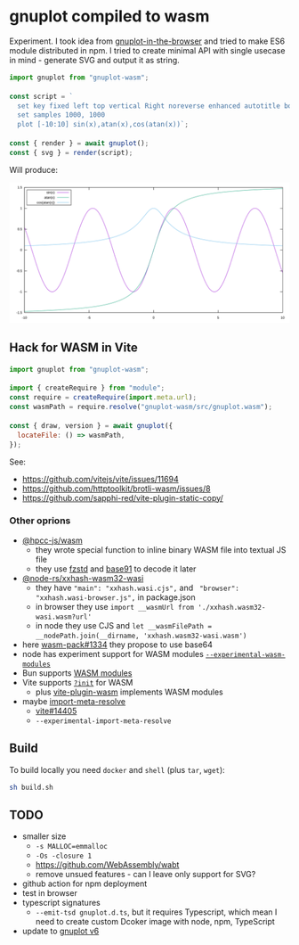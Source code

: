 # gnuplot compiled to wasm

Experiment. I took idea from [gnuplot-in-the-browser](https://github.com/CD3/gnuplot-in-the-browser) and tried to make ES6 module distributed in npm. I tried to create minimal API with single usecase in mind - generate SVG and output it as string.

```js
import gnuplot from "gnuplot-wasm";

const script = `
  set key fixed left top vertical Right noreverse enhanced autotitle box lt black linewidth 1.000 dashtype solid
  set samples 1000, 1000
  plot [-10:10] sin(x),atan(x),cos(atan(x))`;

const { render } = await gnuplot();
const { svg } = render(script);
```

Will produce:

![Example of generated graph](./example.svg)

## Hack for WASM in Vite

```js
import gnuplot from "gnuplot-wasm";

import { createRequire } from "module";
const require = createRequire(import.meta.url);
const wasmPath = require.resolve("gnuplot-wasm/src/gnuplot.wasm");

const { draw, version } = await gnuplot({
  locateFile: () => wasmPath,
});
```

See:

- https://github.com/vitejs/vite/issues/11694
- https://github.com/httptoolkit/brotli-wasm/issues/8
- https://github.com/sapphi-red/vite-plugin-static-copy/

### Other oprions

- [@hpcc-js/wasm](https://www.npmjs.com/package/@hpcc-js/wasm)
  - they wrote special function to inline binary WASM file into textual JS file
  - they use [fzstd](https://www.npmjs.com/package/fzstd) and [base91](https://github.com/Equim-chan/base91) to decode it later
- [@node-rs/xxhash-wasm32-wasi](https://www.npmjs.com/package/@node-rs/xxhash-wasm32-wasi)
  - they have `"main": "xxhash.wasi.cjs",` and ` "browser": "xxhash.wasi-browser.js",` in package.json
  - in browser they use `import __wasmUrl from './xxhash.wasm32-wasi.wasm?url'`
  - in node they use CJS and `let __wasmFilePath = __nodePath.join(__dirname, 'xxhash.wasm32-wasi.wasm')`
- here [wasm-pack#1334](https://github.com/rustwasm/wasm-pack/issues/1334) they propose to use base64
- node has experiment support for WASM modules [`--experimental-wasm-modules`](https://nodejs.org/api/esm.html#wasm-modules)
- Bun supports [WASM modules](https://bun.sh/docs/bundler/loaders#wasm)
- Vite supports [`?init`](https://vitejs.dev/guide/features#webassembly) for WASM
  - plus [vite-plugin-wasm](https://github.com/Menci/vite-plugin-wasm) implements WASM modules
- maybe [import-meta-resolve](https://www.npmjs.com/package/import-meta-resolve)
  - [vite#14405](https://github.com/vitejs/vite/discussions/14405)
  - `--experimental-import-meta-resolve`

## Build

To build locally you need `docker` and `shell` (plus `tar`, `wget`):

```sh
sh build.sh
```

## TODO

- smaller size
  - `-s MALLOC=emmalloc`
  - `-Os -closure 1`
  - https://github.com/WebAssembly/wabt
  - remove unsued features - can I leave only support for SVG?
- github action for npm deployment
- test in browser
- typescript signatures
  - `--emit-tsd gnuplot.d.ts`, but it requires Typescript, which mean I need to create custom Dcoker image with node, npm, TypeScript
- update to [gnuplot v6](https://sourceforge.net/projects/gnuplot/files/gnuplot/6.0.0/)
